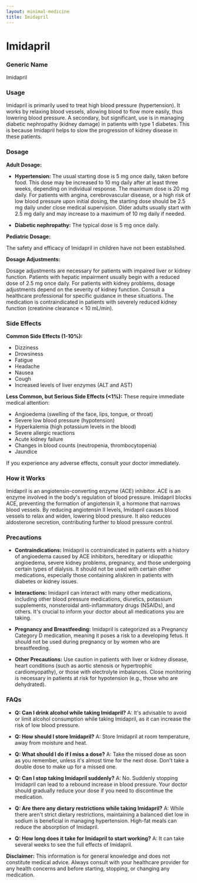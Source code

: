 ```yaml
---
layout: minimal-medicine
title: Imidapril
---
```


# Imidapril
### Generic Name
Imidapril

### Usage

Imidapril is primarily used to treat high blood pressure (hypertension).  It works by relaxing blood vessels, allowing blood to flow more easily, thus lowering blood pressure.  A secondary, but significant, use is in managing diabetic nephropathy (kidney damage) in patients with type 1 diabetes.  This is because Imidapril helps to slow the progression of kidney disease in these patients.

### Dosage

**Adult Dosage:**

* **Hypertension:** The usual starting dose is 5 mg once daily, taken before food.  This dose may be increased to 10 mg daily after at least three weeks, depending on individual response.  The maximum dose is 20 mg daily.  For patients with angina, cerebrovascular disease, or a high risk of low blood pressure upon initial dosing, the starting dose should be 2.5 mg daily under close medical supervision. Older adults usually start with 2.5 mg daily and may increase to a maximum of 10 mg daily if needed.

* **Diabetic nephropathy:**  The typical dose is 5 mg once daily.

**Pediatric Dosage:**

The safety and efficacy of Imidapril in children have not been established.

**Dosage Adjustments:**

Dosage adjustments are necessary for patients with impaired liver or kidney function. Patients with hepatic impairment usually begin with a reduced dose of 2.5 mg once daily.  For patients with kidney problems, dosage adjustments depend on the severity of kidney function.  Consult a healthcare professional for specific guidance in these situations.  The medication is contraindicated in patients with severely reduced kidney function (creatinine clearance < 10 mL/min).

### Side Effects

**Common Side Effects (1-10%):**

* Dizziness
* Drowsiness
* Fatigue
* Headache
* Nausea
* Cough
* Increased levels of liver enzymes (ALT and AST)


**Less Common, but Serious Side Effects (<1%):**  These require immediate medical attention:

* Angioedema (swelling of the face, lips, tongue, or throat)
* Severe low blood pressure (hypotension)
* Hyperkalemia (high potassium levels in the blood)
* Severe allergic reactions
* Acute kidney failure
* Changes in blood counts (neutropenia, thrombocytopenia)
* Jaundice

If you experience any adverse effects, consult your doctor immediately.


### How it Works

Imidapril is an angiotensin-converting enzyme (ACE) inhibitor.  ACE is an enzyme involved in the body's regulation of blood pressure. Imidapril blocks ACE, preventing the formation of angiotensin II, a hormone that narrows blood vessels. By reducing angiotensin II levels, Imidapril causes blood vessels to relax and widen, lowering blood pressure.  It also reduces aldosterone secretion, contributing further to blood pressure control.


### Precautions

* **Contraindications:** Imidapril is contraindicated in patients with a history of angioedema caused by ACE inhibitors, hereditary or idiopathic angioedema, severe kidney problems, pregnancy, and those undergoing certain types of dialysis.  It should not be used with certain other medications, especially those containing aliskiren in patients with diabetes or kidney issues.

* **Interactions:** Imidapril can interact with many other medications, including other blood pressure medications, diuretics, potassium supplements, nonsteroidal anti-inflammatory drugs (NSAIDs), and others.  It's crucial to inform your doctor about all medications you are taking.

* **Pregnancy and Breastfeeding:** Imidapril is categorized as a Pregnancy Category D medication, meaning it poses a risk to a developing fetus. It should not be used during pregnancy or by women who are breastfeeding.

* **Other Precautions:**  Use caution in patients with liver or kidney disease, heart conditions (such as aortic stenosis or hypertrophic cardiomyopathy), or those with electrolyte imbalances. Close monitoring is necessary in patients at risk for hypotension (e.g., those who are dehydrated).


### FAQs

* **Q: Can I drink alcohol while taking Imidapril?** A:  It's advisable to avoid or limit alcohol consumption while taking Imidapril, as it can increase the risk of low blood pressure.

* **Q: How should I store Imidapril?** A: Store Imidapril at room temperature, away from moisture and heat.

* **Q:  What should I do if I miss a dose?** A:  Take the missed dose as soon as you remember, unless it's almost time for the next dose. Don't take a double dose to make up for a missed one.

* **Q: Can I stop taking Imidapril suddenly?** A:  No.  Suddenly stopping Imidapril can lead to a rebound increase in blood pressure. Your doctor should gradually reduce your dose if you need to discontinue the medication.

* **Q:  Are there any dietary restrictions while taking Imidapril?** A: While there aren't strict dietary restrictions, maintaining a balanced diet low in sodium is beneficial in managing hypertension.  High-fat meals can reduce the absorption of Imidapril.

* **Q:  How long does it take for Imidapril to start working?** A:  It can take several weeks to see the full effects of Imidapril.


**Disclaimer:** This information is for general knowledge and does not constitute medical advice. Always consult with your healthcare provider for any health concerns and before starting, stopping, or changing any medication.
